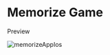 # Memorize Game

Preview

![memorizeAppIos](https://user-images.githubusercontent.com/61724325/216373905-8b9d9268-91d7-4fc8-8f42-bd0800f77ca5.gif)
